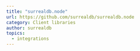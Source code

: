 ```yaml
---
title: "surrealdb.node"
url: https://github.com/surrealdb/surrealdb.node
category: Client libraries
author: surrealdb
topics:
  - integrations
---
```


